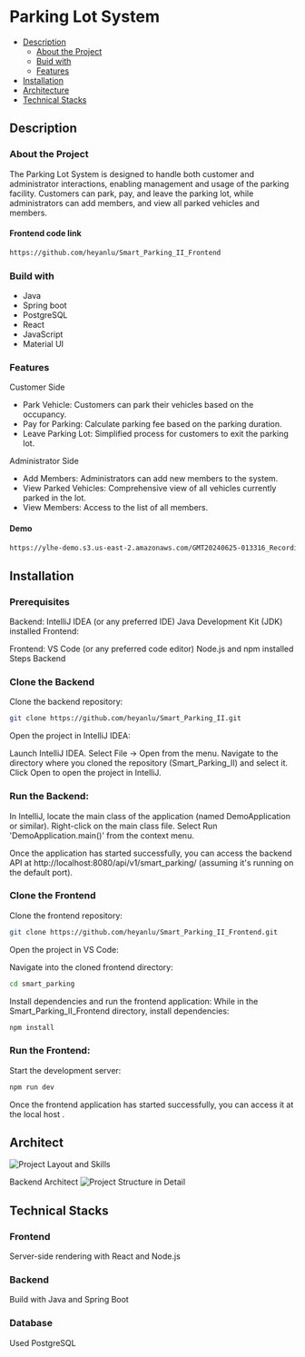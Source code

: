 # Parking Lot System 

- [Description](#description)
  - [About the Project](#about-the-project)
  - [Buid with](#buid-with)
  - [Features](#features)
- [Installation](#installation)
- [Architecture](#architecture)
- [Technical Stacks](#technical-stacks)


## Description

### About the Project
The Parking Lot System is designed to handle both customer and administrator interactions, enabling management and usage of the parking facility. 
Customers can park, pay, and leave the parking lot, while administrators can add members, and view all parked vehicles and members.

#### Frontend code link 
```bash
https://github.com/heyanlu/Smart_Parking_II_Frontend
```

### Build with
- Java
- Spring boot
- PostgreSQL
- React
- JavaScript
- Material UI

### Features

Customer Side
- Park Vehicle: Customers can park their vehicles based on the occupancy. 
- Pay for Parking: Calculate parking fee based on the parking duration.
- Leave Parking Lot: Simplified process for customers to exit the parking lot.

Administrator Side
- Add Members: Administrators can add new members to the system.
- View Parked Vehicles: Comprehensive view of all vehicles currently parked in the lot.
- View Members: Access to the list of all members.

#### Demo
```bash
https://ylhe-demo.s3.us-east-2.amazonaws.com/GMT20240625-013316_Recording_1312x848.mp4
```

## Installation

### Prerequisites

Backend:
IntelliJ IDEA (or any preferred IDE)
Java Development Kit (JDK) installed
Frontend:

Frontend:
VS Code (or any preferred code editor)
Node.js and npm installed
Steps
Backend

### Clone the Backend
Clone the backend repository:
```bash
git clone https://github.com/heyanlu/Smart_Parking_II.git
```
Open the project in IntelliJ IDEA:

Launch IntelliJ IDEA.
Select File -> Open from the menu.
Navigate to the directory where you cloned the repository (Smart_Parking_II) and select it.
Click Open to open the project in IntelliJ.

### Run the Backend:
In IntelliJ, locate the main class of the application (named DemoApplication or similar).
Right-click on the main class file.
Select Run 'DemoApplication.main()' from the context menu.

Once the application has started successfully, you can access the backend API at http://localhost:8080/api/v1/smart_parking/ (assuming it's running on the default port).

### Clone the Frontend
Clone the frontend repository:
```bash
git clone https://github.com/heyanlu/Smart_Parking_II_Frontend.git
```
Open the project in VS Code:

Navigate into the cloned frontend directory:
```bash
cd smart_parking
```

Install dependencies and run the frontend application:
While in the Smart_Parking_II_Frontend directory, install dependencies:
```bash
npm install
```

### Run the Frontend:

Start the development server:
```bash
npm run dev
```

Once the frontend application has started successfully, you can access it at the local host .

## Architect

![Project Layout and Skills](https://github.com/heyanlu/Smart_Parking_II/assets/116776352/7d6febd7-9060-481e-98ec-bc447a4afb80)

Backend Architect
![Project Structure in Detail](https://github.com/heyanlu/Smart_Parking_II/assets/116776352/5779d878-5425-4809-a9c2-bd765ec7f779)

## Technical Stacks
### Frontend
Server-side rendering with React and Node.js

### Backend
Build with Java and Spring Boot

### Database
Used PostgreSQL
